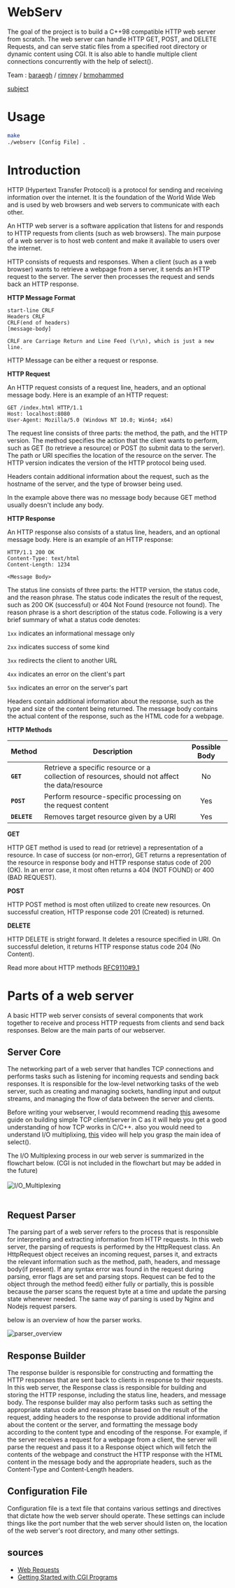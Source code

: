# WebServ

The goal of the project is to build a C++98 compatible HTTP web server from scratch.
The web server can handle HTTP GET, POST, and DELETE Requests, and can serve static files from a specified root directory or dynamic content using CGI. It is also able to handle multiple client connections concurrently with the help of select().
<br>

Team : [baraegh](https://github.com/baraegh) / [rimney](https://github.com/rimney) / [brmohammed](https://github.com/BrMohammed)

[subject](https://cdn.intra.42.fr/pdf/pdf/73392/en.subject.pdf)
<br>

# Usage
```bash
make
./webserv [Config File] .
```

# Introduction

HTTP (Hypertext Transfer Protocol) is a protocol for sending and receiving information over the internet. It is the foundation of the World Wide Web and is used by web browsers and web servers to communicate with each other.

An HTTP web server is a software application that listens for and responds to HTTP requests from clients (such as web browsers). The main purpose of a web server is to host web content and make it available to users over the internet.

HTTP consists of requests and responses. When a client (such as a web browser) wants to retrieve a webpage from a server, it sends an HTTP request to the server. The server then processes the request and sends back an HTTP response.

__HTTP Message Format__
```
start-line CRLF
Headers CRLF
CRLF(end of headers)
[message-body]

CRLF are Carriage Return and Line Feed (\r\n), which is just a new line.
```
HTTP Message can be either a request or response.

__HTTP Request__

An HTTP request consists of a request line, headers, and an optional message body. Here is an example of an HTTP request:
```
GET /index.html HTTP/1.1
Host: localhost:8080
User-Agent: Mozilla/5.0 (Windows NT 10.0; Win64; x64)
```
The request line consists of three parts: the method, the path, and the HTTP version. The method specifies the action that the client wants to perform, such as GET (to retrieve a resource) or POST (to submit data to the server). The path or URI specifies the location of the resource on the server. The HTTP version indicates the version of the HTTP protocol being used.

Headers contain additional information about the request, such as the hostname of the server, and the type of browser being used.

In the example above there was no message body because GET method usually doesn't include any body.

__HTTP Response__

An HTTP response also consists of a status line, headers, and an optional message body. Here is an example of an HTTP response:

```
HTTP/1.1 200 OK
Content-Type: text/html
Content-Length: 1234

<Message Body>
```


The status line consists of three parts: the HTTP version, the status code, and the reason phrase. The status code indicates the result of the request, such as 200 OK (successful) or 404 Not Found (resource not found). The reason phrase is a short description of the status code. Following is a very brief summary of what a status code denotes:

`1xx` indicates an informational message only

`2xx` indicates success of some kind

`3xx` redirects the client to another URL

`4xx` indicates an error on the client's part

`5xx` indicates an error on the server's part

Headers contain additional information about the response, such as the type and size of the content being returned. The message body contains the actual content of the response, such as the HTML code for a webpage.


__HTTP Methods__

|Method|Description|Possible Body|
|:----|----|:----:|
|**`GET`** | Retrieve a specific resource or a collection of resources, should not affect the data/resource| No|
|**`POST`** | Perform resource-specific processing on the request content| Yes|
|**`DELETE`** | Removes target resource given by a URI| Yes|

__GET__

HTTP GET method is used to read (or retrieve) a representation of a resource. In case of success (or non-error), GET returns a representation of the resource in response body and HTTP response status code of 200 (OK). In an error case, it most often returns a 404 (NOT FOUND) or 400 (BAD REQUEST).

__POST__

HTTP POST method is most often utilized to create new resources. On successful creation, HTTP response code 201 (Created) is returned.

__DELETE__

HTTP DELETE is stright forward. It deletes a resource specified in URI. On successful deletion, it returns HTTP response status code 204 (No Content).
<br>

Read more about HTTP methods [RFC9110#9.1](https://www.rfc-editor.org/rfc/rfc9110.html#name-methods)
<br>

# Parts of a web server

A basic HTTP web server consists of several components that work together to receive and process HTTP requests from clients and send back responses. Below are the main parts of our webserver.

## Server Core
The networking part of a web server that handles TCP connections and performs tasks such as listening for incoming requests and sending back responses. It is responsible for the low-level networking tasks of the web server, such as creating and managing sockets, handling input and output streams, and managing the flow of data between the server and clients.

Before writing your webserver, I would recommend reading [this](https://medium.com/from-the-scratch/http-server-what-do-you-need-to-know-to-build-a-simple-http-server-from-scratch-d1ef8945e4fa) awesome guide on building simple TCP client/server in C as it will help you get a good understanding of how TCP works in C/C++. also you would need to understand I/O multiplixing, [this](https://www.youtube.com/watch?v=Y6pFtgRdUts&ab_channel=JacobSorber) video will help you grasp the main idea of select().

The I/O Multiplexing process in our web server is summarized in the flowchart below. (CGI is not included in the flowchart but may be added in the future)
<br>
<br>
![I/O_Multiplexing](https://i1.ae/img/webserv/IO_M_BG.png)
<br>
<br>

## Request Parser

The parsing part of a web server refers to the process that is responsible for interpreting and extracting information from HTTP requests.
In this web server, the parsing of requests is performed by the HttpRequest class. An HttpRequest object receives an incoming request, parses it, and extracts the relevant information such as the method, path, headers, and message body(if present). If any syntax error was found in the request during parsing, error flags are set and parsing stops.
Request can be fed to the object through the method feed() either fully or partially, this is possible because the parser scans the request byte at a time and update the parsing state whenever needed. The same way of parsing is used by Nginx and Nodejs request parsers.

below is an overview of how the parser works.

![parser_overview](https://i1.ae/img/webserv/httpPars.gif)

## Response Builder

The response builder is responsible for constructing and formatting the HTTP responses that are sent back to clients in response to their requests.
In this web server, the Response class is responsible for building and storing the HTTP response, including the status line, headers, and message body.
The response builder may also perform tasks such as setting the appropriate status code and reason phrase based on the result of the request, adding headers to the response to provide additional information about the content or the server, and formatting the message body according to the content type and encoding of the response.
For example, if the server receives a request for a webpage from a client, the server will parse the request and pass it to a Response object which will fetch the contents of the webpage and construct the HTTP response with the HTML content in the message body and the appropriate headers, such as the Content-Type and Content-Length headers.

## Configuration File

Configuration file is a text file that contains various settings and directives that dictate how the web server should operate. These settings can include things like the port number that the web server should listen on, the location of the web server's root directory, and many other settings.


## sources
- [Web Requests ](https://academy.hackthebox.com/module/details/35)
- [Getting Started with CGI Programs](http://www.mnuwer.dbasedeveloper.co.uk/dlearn/web/session01.htm)


